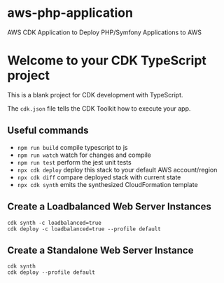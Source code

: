 # aws-php-application
AWS CDK Application to Deploy PHP/Symfony Applications to AWS

# Welcome to your CDK TypeScript project

This is a blank project for CDK development with TypeScript.

The `cdk.json` file tells the CDK Toolkit how to execute your app.

## Useful commands

* `npm run build`   compile typescript to js
* `npm run watch`   watch for changes and compile
* `npm run test`    perform the jest unit tests
* `npx cdk deploy`  deploy this stack to your default AWS account/region
* `npx cdk diff`    compare deployed stack with current state
* `npx cdk synth`   emits the synthesized CloudFormation template


## Create a Loadbalanced Web Server Instances
```
cdk synth -c loadbalanced=true
cdk deploy -c loadbalanced=true --profile default
```

## Create a Standalone Web Server Instance
```
cdk synth
cdk deploy --profile default
```